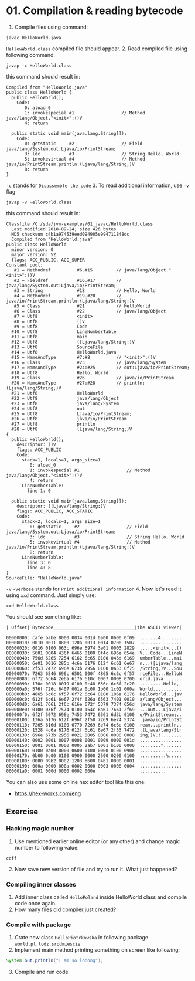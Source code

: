 # 01. Compilation & reading bytecode

1. Compile files using command:
```
javac HelloWorld.java
```
`HellowWorld.class` compiled file should appear.
2. Read compiled file using following command:
```
javap -c HelloWorld.class
```
this command should result in:
```                                                                   /cygdrive/c/sda/jvm-examples/01_javac
Compiled from "HelloWorld.java"
public class HelloWorld {
  public HelloWorld();
    Code:
       0: aload_0
       1: invokespecial #1                  // Method java/lang/Object."<init>":()V
       4: return

  public static void main(java.lang.String[]);
    Code:
       0: getstatic     #2                  // Field java/lang/System.out:Ljava/io/PrintStream;
       3: ldc           #3                  // String Hello, World
       5: invokevirtual #4                  // Method java/io/PrintStream.println:(Ljava/lang/String;)V
       8: return
}
```
`-c` stands for `Disassemble the code`
3. To read additional information, use `-v` flag
```
javap -v HelloWorld.class
```
this command should result in:
```                                                                   /cygdrive/c/sda/jvm-examples/01_javac
Classfile /C:/sda/jvm-examples/01_javac/HelloWorld.class
  Last modified 2018-09-24; size 426 bytes
  MD5 checksum c4b1a974539eed094905e994711848dc
  Compiled from "HelloWorld.java"
public class HelloWorld
  minor version: 0
  major version: 52
  flags: ACC_PUBLIC, ACC_SUPER
Constant pool:
   #1 = Methodref          #6.#15         // java/lang/Object."<init>":()V
   #2 = Fieldref           #16.#17        // java/lang/System.out:Ljava/io/PrintStream;
   #3 = String             #18            // Hello, World
   #4 = Methodref          #19.#20        // java/io/PrintStream.println:(Ljava/lang/String;)V
   #5 = Class              #21            // HelloWorld
   #6 = Class              #22            // java/lang/Object
   #7 = Utf8               <init>
   #8 = Utf8               ()V
   #9 = Utf8               Code
  #10 = Utf8               LineNumberTable
  #11 = Utf8               main
  #12 = Utf8               ([Ljava/lang/String;)V
  #13 = Utf8               SourceFile
  #14 = Utf8               HelloWorld.java
  #15 = NameAndType        #7:#8          // "<init>":()V
  #16 = Class              #23            // java/lang/System
  #17 = NameAndType        #24:#25        // out:Ljava/io/PrintStream;
  #18 = Utf8               Hello, World
  #19 = Class              #26            // java/io/PrintStream
  #20 = NameAndType        #27:#28        // println:(Ljava/lang/String;)V
  #21 = Utf8               HelloWorld
  #22 = Utf8               java/lang/Object
  #23 = Utf8               java/lang/System
  #24 = Utf8               out
  #25 = Utf8               Ljava/io/PrintStream;
  #26 = Utf8               java/io/PrintStream
  #27 = Utf8               println
  #28 = Utf8               (Ljava/lang/String;)V
{
  public HelloWorld();
    descriptor: ()V
    flags: ACC_PUBLIC
    Code:
      stack=1, locals=1, args_size=1
         0: aload_0
         1: invokespecial #1                  // Method java/lang/Object."<init>":()V
         4: return
      LineNumberTable:
        line 1: 0

  public static void main(java.lang.String[]);
    descriptor: ([Ljava/lang/String;)V
    flags: ACC_PUBLIC, ACC_STATIC
    Code:
      stack=2, locals=1, args_size=1
         0: getstatic     #2                  // Field java/lang/System.out:Ljava/io/PrintStream;
         3: ldc           #3                  // String Hello, World
         5: invokevirtual #4                  // Method java/io/PrintStream.println:(Ljava/lang/String;)V
         8: return
      LineNumberTable:
        line 3: 0
        line 4: 8
}
SourceFile: "HelloWorld.java"
```

`-v`  `-verbose` stands for `Print additional information`
4. Now let's read it using `xxd` command. 
Just simply use:
```
xxd HelloWorld.class                                                                         
```

You should see something like:

`| Offset| Bytecode_______________________________|the ASCII viewer|`
```
00000000: cafe babe 0000 0034 001d 0a00 0600 0f09  .......4........
00000010: 0010 0011 0800 120a 0013 0014 0700 1507  ................
00000020: 0016 0100 063c 696e 6974 3e01 0003 2829  .....<init>...()
00000030: 5601 0004 436f 6465 0100 0f4c 696e 654e  V...Code...LineN
00000040: 756d 6265 7254 6162 6c65 0100 046d 6169  umberTable...mai
00000050: 6e01 0016 285b 4c6a 6176 612f 6c61 6e67  n...([Ljava/lang
00000060: 2f53 7472 696e 673b 2956 0100 0a53 6f75  /String;)V...Sou
00000070: 7263 6546 696c 6501 000f 4865 6c6c 6f57  rceFile...HelloW
00000080: 6f72 6c64 2e6a 6176 610c 0007 0008 0700  orld.java.......
00000090: 170c 0018 0019 0100 0c48 656c 6c6f 2c20  .........Hello,
000000a0: 576f 726c 6407 001a 0c00 1b00 1c01 000a  World...........
000000b0: 4865 6c6c 6f57 6f72 6c64 0100 106a 6176  HelloWorld...jav
000000c0: 612f 6c61 6e67 2f4f 626a 6563 7401 0010  a/lang/Object...
000000d0: 6a61 7661 2f6c 616e 672f 5379 7374 656d  java/lang/System
000000e0: 0100 036f 7574 0100 154c 6a61 7661 2f69  ...out...Ljava/i
000000f0: 6f2f 5072 696e 7453 7472 6561 6d3b 0100  o/PrintStream;..
00000100: 136a 6176 612f 696f 2f50 7269 6e74 5374  .java/io/PrintSt
00000110: 7265 616d 0100 0770 7269 6e74 6c6e 0100  ream...println..
00000120: 1528 4c6a 6176 612f 6c61 6e67 2f53 7472  .(Ljava/lang/Str
00000130: 696e 673b 2956 0021 0005 0006 0000 0000  ing;)V.!........
00000140: 0002 0001 0007 0008 0001 0009 0000 001d  ................
00000150: 0001 0001 0000 0005 2ab7 0001 b100 0000  ........*.......
00000160: 0100 0a00 0000 0600 0100 0000 0100 0900  ................
00000170: 0b00 0c00 0100 0900 0000 2500 0200 0100  ..........%.....
00000180: 0000 09b2 0002 1203 b600 04b1 0000 0001  ................
00000190: 000a 0000 000a 0002 0000 0003 0008 0004  ................
000001a0: 0001 000d 0000 0002 000e                 ..........
```
You can also use some online hex editor tool like this one:
- https://hex-works.com/eng

## Exercise

### Hacking magic number
1. Use mentioned earlier online editor (or any other) and change magic number to following value:
```
ccff
```
2. Now save new version of file and try to run it. What just happened?

### Compiling inner classes

1. Add inner class called `HelloPoland` inside HelloWorld class and compile code once again. 
2. How many files did compiler just created?

### Compile with package

1. Crate new class `HelloPiotrkowska` in following package `world.pl.lodz.srodmiescie` 
2. Implement main method printing something on screen like following:
```java
System.out.println("I am so looong");
```
3. Compile and run code

